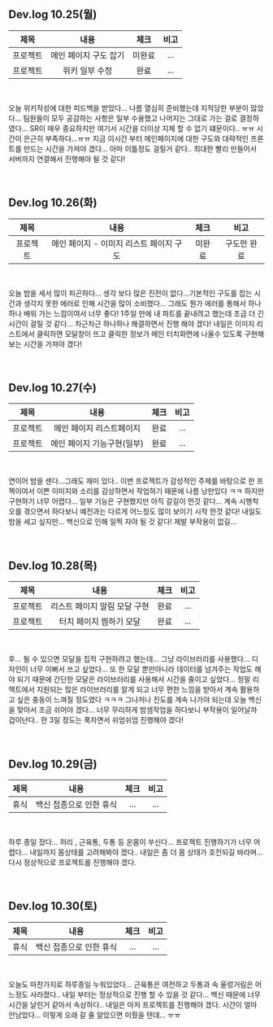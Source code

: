 ## Dev.log 10.25(월)

  |제목|내용|체크|비고|
|:------:|:------:|:------:|:------:|
|프로젝트|메인 페이지 구도 잡기|미완료|...|
|프로젝트|위키 일부 수정|완료|...|

<br />

오늘 위키작성에 대한 피드백을 받았다... 나름 열심히 준비했는데 지적당한 부분이 많았다... 팀원들이 모두 공감하는 사항은 일부 수용했고 나머지는 그대로 가는 걸로 결정하였다... SR이 매우 중요하지만 여기서 시간을 더이상 지체 할 수 없기 떄문이다.. ㅠㅠ 시간이 은근히 부족하다...ㅠㅠ 지금 이시간 부터 메인페이지에 대한 구도와 대략적인 프론트를 만드는 시간을 가져야 겠다... 아마 이틀정도 걸릴거 같다.. 최대한 빨리 만들어서 서버까지 연결해서 진행해야 될 것 같다!

<br />

## Dev.log 10.26(화)

  |제목|내용|체크|비고|
|:------:|:------:|:------:|:------:|
|프로젝트|메인 페이지 - 이미지 리스트 페이지 구도|미완료|구도만 완료|

<br />

오늘 밤을 세서 많이 피곤하다... 생각 보다 많은 진전이 없다...기본적인 구도를 잡는 시간과 생각지 못한 에러로 인해 시간을 많이 소비했다... 그래도 뭔가 에러를 통해서 하나하나 배워 가는 느낌이여서 너무 좋다! 1주일 만에 내 파트를 끝내려고 했는데 조금 더 긴 시간이 걸릴 것 같다... 차근차근 하나하나 해결하면서 진행 해야 겠다! 내일은 이미지 리스트에서 클릭하면 모달창이 뜨고 클릭한 정보가 메인 터치화면에 나올수 있도록 구현해보는 시간을 가져야 겠다!

<br />

## Dev.log 10.27(수)

  |제목|내용|체크|비고|
|:------:|:------:|:------:|:------:|
|프로젝트|메인 페이지 리스트페이지|완료|...|
|프로젝트|메인 페이지 기능구현(일부)|완료|...|

<br />

연이어 밤을 센다...그래도 재미 있다.. 이번 프로젝트가 감성적인 주제를 바탕으로 한 프젝이여서 이쁜 이미지와 소리를 감상하면서 작업하기 때문에 나름 낭만있다 ㅋㅋ 하지만 구현하기 너무 어렵다... 일부 기능은 구현했지만 아직 갈길이 먼것 같다... 계속 시행착오를 겪으면서 하다보니 예전과는 다르게 어느정도 많이 보이기 시작 한것 같다! 내일도 밤을 세고 싶지만... 백신으로 인해 일찍 자야 될 것 같다! 제발 부작용이 없길...

<br />

## Dev.log 10.28(목)

  |제목|내용|체크|비고|
|:------:|:------:|:------:|:------:|
|프로젝트|리스트 페이지 알림 모달 구현|완료|...|
|프로젝트|터치 페이지 찜하기 모달|완료|...|

<br />

후... 될 수 있으면 모달을 집적 구현하려고 했는데... 그냥 라이브러리를 사용했다... 디자인이 너무 이뻐서 쓰고 싶었다... 또 한 모달 뿐만아니라 데이터를 넘겨주는 작업도 해야 되기 때문에 간단한 모달은 라이브러리를 사용해서 시간을 줄이고 싶었다... 정말 리엑트에서 지원되는 많은 라이브러리를 알게 되고 너무 편한 느낌을 받아서 계속 활용하고 싶은 충동이 느껴질 정도였다 ㅋㅋㅋ 그나저나 진도를 계속 나가야 되는데 오늘 백신을 맞아서 조금 쉬어야 겠다... 너무 무리하게 밤셈작업을 하다보니 부작용이 일어날까 겁이난다.. 한 3일 정도는 푹자면서 쉬엄쉬엄 진행해야 겠다!

<br />

## Dev.log 10.29(금)

  |제목|내용|체크|비고|
|:------:|:------:|:------:|:------:|
|휴식|백신 접종으로 인한 휴식|...|...|


<br />

하루 종일 잤다... 허리 , 근육통, 두통 등 온몸이 쑤신다... 프로젝트 진행하기가 너무 어렵다... 내일까지 몸상태를 고려해봐야 겠다.. 내일은 좀 더 몸 상태가 호전되길 바라며... 다시 정상적으로 프로젝트를 진행해야 겠다.

<br />

## Dev.log 10.30(토)

  |제목|내용|체크|비고|
|:------:|:------:|:------:|:------:|
|휴식|백신 접종으로 인한 휴식|...|...|


<br />

오늘도 마찬가지로 하루종일 누워있었다... 근육통은 여전하고 두통과 속 울렁거림은 어느정도 사라졌다.. 내일 부터는 정상적으로 진행 할 수 있을 것 같다... 백신 때문에 너무 시간을 날린거 같아서 속상하다.. 내일은 마저 프로젝트를 진행해야 겠다. 시간이 얼마 안남았다... 이렇게 오래 갈 줄 알았으면 미뤘을 텐데... ㅠㅠ

<br />